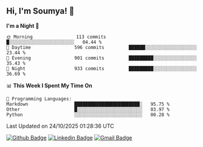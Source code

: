 ## Hi, I'm Soumya! 👋

<!--START_SECTION:waka-->
**I'm a Night 🦉** 

```text
🌞 Morning                113 commits         █░░░░░░░░░░░░░░░░░░░░░░░░   04.44 % 
🌆 Daytime                596 commits         ██████░░░░░░░░░░░░░░░░░░░   23.44 % 
🌃 Evening                901 commits         █████████░░░░░░░░░░░░░░░░   35.43 % 
🌙 Night                  933 commits         █████████░░░░░░░░░░░░░░░░   36.69 % 
```


📊 **This Week I Spent My Time On** 

```text
💬 Programming Languages: 
Markdown                 ████████████████████████░   95.75 % 
Other                    █░░░░░░░░░░░░░░░░░░░░░░░░   03.97 % 
Python                   ░░░░░░░░░░░░░░░░░░░░░░░░░   00.28 % 
```


 Last Updated on 24/10/2025 01:28:36 UTC
<!--END_SECTION:waka-->

[![Github Badge](https://img.shields.io/badge/-rubyruins-grey?style=for-the-badge&logo=github&logoColor=white&link=https://github.com/rubyruins/)](https://www.github.com/rubyruins/) 
[![Linkedin Badge](https://img.shields.io/badge/-Soumya%20Parekh-0072b1?style=for-the-badge&logo=Linkedin&logoColor=white&link=https://www.linkedin.com/in/Soumya-Parekh/)](https://www.linkedin.com/in/Soumya-Parekh/) 
[![Gmail Badge](https://img.shields.io/badge/-soumyaparekh.me@gmail.com-c14438?style=for-the-badge&logo=Gmail&logoColor=white&link=mailto:soumyaparekh.me@gmail.com)](mailto:soumyaparekh.me@gmail.com) 
